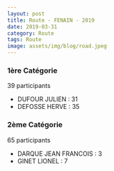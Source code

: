 ```yaml
---
layout: post
title: Route - FENAIN - 2019
date: 2019-03-31
category: Route
tags: Route
image: assets/img/blog/road.jpeg
---
```


### 1ère Catégorie
39 participants
- DUFOUR JULIEN : 31
- DEFOSSE HERVE : 35

### 2ème Catégorie
65 participants
- DARQUE JEAN FRANCOIS : 3
- GINET LIONEL : 7

